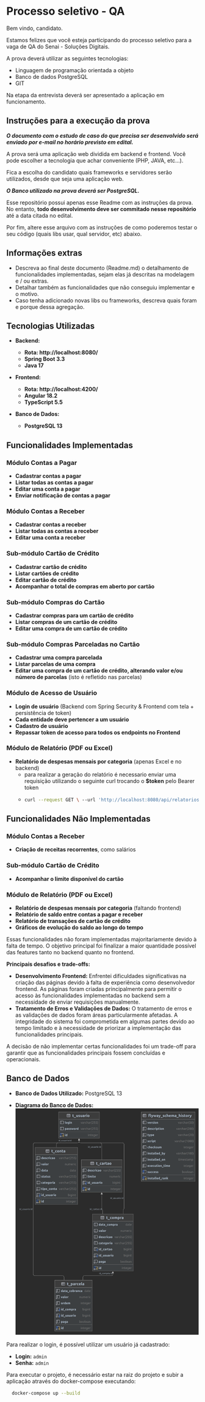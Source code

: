 # Processo seletivo - QA

Bem vindo, candidato. 

Estamos felizes que você esteja participando do processo seletivo para a vaga de QA do Senai - Soluções Digitais.

A prova deverá utilizar as seguintes tecnologias: 
- Linguagem de programação orientada a objeto
- Banco de dados PostgreSQL
- GIT

Na etapa da entrevista deverá ser apresentado a aplicação em funcionamento.

## Instruções para a execução da prova

***O documento com o estudo de caso do que precisa ser desenvolvido será enviado por e-mail no horário previsto em edital.***

A prova será uma aplicação web dividida em backend e frontend. Você pode escolher a tecnologia que achar conveniente (PHP, JAVA, etc...).

Fica a escolha do candidato quais frameworks e servidores serão utilizados, desde que seja uma aplicação web. 

***O Banco utilizado na prova deverá ser PostgreSQL.***

Esse repositório possui apenas esse Readme com as instruções da prova. No entanto, **todo desenvolvimento deve ser commitado nesse repositório** até a data citada no edital.

Por fim, altere esse arquivo com as instruções de como poderemos testar o seu código (quais libs usar, qual servidor, etc) abaixo.

## Informações extras

- Descreva ao final deste documento (Readme.md) o detalhamento de funcionalidades implementadas, sejam elas já descritas na modelagem e / ou extras.
- Detalhar também as funcionalidades que não conseguiu implementar e o motivo.
- Caso tenha adicionado novas libs ou frameworks, descreva quais foram e porque dessa agregação.

## Tecnologias Utilizadas

- **Backend:**
    - **Rota: http://localhost:8080/**
    - **Spring Boot 3.3**
    - **Java 17**

- **Frontend:**
    - **Rota: http://localhost:4200/**
    - **Angular 18.2**
    - **TypeScript 5.5**

- **Banco de Dados:**
  - **PostgreSQL 13**

## Funcionalidades Implementadas

### Módulo Contas a Pagar

- **Cadastrar contas a pagar**
- **Listar todas as contas a pagar**
- **Editar uma conta a pagar**
- **Enviar notificação de contas a pagar**

### Módulo Contas a Receber

- **Cadastrar contas a receber**
- **Listar todas as contas a receber**
- **Editar uma conta a receber**

### Sub-módulo Cartão de Crédito

- **Cadastrar cartão de crédito**
- **Listar cartões de crédito**
- **Editar cartão de crédito**
- **Acompanhar o total de compras em aberto por cartão**

### Sub-módulo Compras do Cartão

- **Cadastrar compras para um cartão de crédito**
- **Listar compras de um cartão de crédito**
- **Editar uma compra de um cartão de crédito**

### Sub-módulo Compras Parceladas no Cartão

- **Cadastrar uma compra parcelada**
- **Listar parcelas de uma compra**
- **Editar uma compra de um cartão de crédito, alterando valor e/ou número de parcelas** (isto é refletido nas parcelas)

### Módulo de Acesso de Usuário

- **Login de usuário** (Backend com Spring Security & Frontend com tela + persistência de token)
- **Cada entidade deve pertencer a um usuário**
- **Cadastro de usuário**
- **Repassar token de acesso para todos os endpoints no Frontend**

### Módulo de Relatório (PDF ou Excel)

- **Relatório de despesas mensais por categoria** (apenas Excel e no backend)
  - para realizar a geração do relatório é necessario enviar uma requisição utilizando o seguinte curl trocando o **$token** pelo Bearer token
  - ```bash 
    curl --request GET \ --url 'http://localhost:8080/api/relatorios/despesas-mensais?formato=XLSX' \--header 'Authorization: {$token}'
    ```

## Funcionalidades Não Implementadas

### Módulo Contas a Receber

- **Criação de receitas recorrentes**, como salários

### Sub-módulo Cartão de Crédito

- **Acompanhar o limite disponível do cartão**

### Módulo de Relatório (PDF ou Excel)

- **Relatório de despesas mensais por categoria** (faltando frontend)
- **Relatório de saldo entre contas a pagar e receber**
- **Relatório de transações de cartão de crédito**
- **Gráficos de evolução do saldo ao longo do tempo**

Essas funcionalidades não foram implementadas majoritariamente devido à falta de tempo. O objetivo principal foi finalizar a maior quantidade possível das features tanto no backend quanto no frontend.

**Principais desafios e trade-offs:**

- **Desenvolvimento Frontend:** Enfrentei dificuldades significativas na criação das páginas devido à falta de experiência como desenvolvedor frontend. As páginas foram criadas principalmente para permitir o acesso às funcionalidades implementadas no backend sem a necessidade de enviar requisições manualmente.
- **Tratamento de Erros e Validações de Dados:** O tratamento de erros e as validações de dados foram áreas particularmente afetadas. A integridade do sistema foi comprometida em algumas partes devido ao tempo limitado e à necessidade de priorizar a implementação das funcionalidades principais.

A decisão de não implementar certas funcionalidades foi um trade-off para garantir que as funcionalidades principais fossem concluídas e operacionais.

## Banco de Dados

- **Banco de Dados Utilizado:** PostgreSQL 13

- **Diagrama do Banco de Dados:**
![diagrama_banco.png](diagrama_banco.png)

Para realizar o login, é possível utilizar um usuário já cadastrado:

- **Login:** `admin`
- **Senha:** `admin`

Para executar o projeto, é necessário estar na raiz do projeto e subir a aplicação através do docker-compose executando:
```bash
  docker-compose up --build
```
